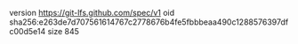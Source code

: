 version https://git-lfs.github.com/spec/v1
oid sha256:e263de7d707561614767c2778676b4fe5fbbbeaa490c1288576397dfc00d5e14
size 845
